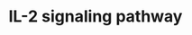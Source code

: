 ---
annotations:
- type: Pathway Ontology
  value: interleukin-2 signaling pathway
authors:
- MaintBot
- Christine Chichester
- Mkutmon
- Egonw
- Eweitz
description: IL-2 is a multifunctional cytokine with pleiotropic effects on several
  cells of the immune system. IL-2 was originally discovered as a T cell growth factor,
  but it was also found to have actions related to B cell proliferation, and cytolytic
  activity of natural killer cells. IL-2 also activates lymphokine activated killer
  cells. In contrast to its proliferative effects, IL-2 also has potent activity in
  a process known as activation-induced cell death. More recently, IL-2 was shown
  to promote tolerance through its effects on regulatory T cell development. IL-2
  clinically has anti-cancer effects as well as utility in supporting T cell numbers
  in HIV/AIDS. There are three classes of IL-2 receptors, binding IL-2 with low, intermediate,
  or high-affinity. The low affinity receptor (IL-2Rα alone) is not functional; signaling
  by IL-2 involves either the high affinity hetero-trimeric receptor containing IL-2Rα,
  IL-2Rβ and the common cytokine receptor gamma chain (originally named IL-2Rγ and
  now generally denoted as γc) or the intermediate affinity heterodimeric receptor
  composed of IL-2Rβ and γc. IL-2 stimulation induces the activation of the Janus
  family tyrosine kinases JAK1 and JAK3, which associate with IL-2Rβ and γc, respectively.
  These kinases in turn phosphorylate IL-2Rβ and induce tyrosine phosphorylation of
  STATs (signal transducers and activators of transcription) and various other downstream
  targets. The downstream signaling pathways activated by IL-2 also involves mitogen-activated
  protein kinase and phosphoinositide 3-kinase signaling modules, leading to both
  mitogenic and anti-apoptotic signals. Please access this pathway at [http://www.netpath.org/netslim/IL_2_pathway.html
  NetSlim] database. NetPath is a collaborative project between PandeyLab at Johns
  Hopkins University (http://pandeylab.igm.jhmi.edu) and the Institute of Bioinformatics
  (http://www.ibioinformatics.org). If you use this pathway, please cite the NetPath
  website until the pathway is published.
last-edited: 2021-05-15
organisms:
- Danio rerio
redirect_from:
- /index.php/Pathway:WP1319
- /instance/WP1319
schema-jsonld:
- '@context': https://schema.org/
  '@id': https://wikipathways.github.io/pathways/WP1319.html
  '@type': Dataset
  creator:
    '@type': Organization
    name: WikiPathways
  description: IL-2 is a multifunctional cytokine with pleiotropic effects on several
    cells of the immune system. IL-2 was originally discovered as a T cell growth
    factor, but it was also found to have actions related to B cell proliferation,
    and cytolytic activity of natural killer cells. IL-2 also activates lymphokine
    activated killer cells. In contrast to its proliferative effects, IL-2 also has
    potent activity in a process known as activation-induced cell death. More recently,
    IL-2 was shown to promote tolerance through its effects on regulatory T cell development.
    IL-2 clinically has anti-cancer effects as well as utility in supporting T cell
    numbers in HIV/AIDS. There are three classes of IL-2 receptors, binding IL-2 with
    low, intermediate, or high-affinity. The low affinity receptor (IL-2Rα alone)
    is not functional; signaling by IL-2 involves either the high affinity hetero-trimeric
    receptor containing IL-2Rα, IL-2Rβ and the common cytokine receptor gamma chain
    (originally named IL-2Rγ and now generally denoted as γc) or the intermediate
    affinity heterodimeric receptor composed of IL-2Rβ and γc. IL-2 stimulation induces
    the activation of the Janus family tyrosine kinases JAK1 and JAK3, which associate
    with IL-2Rβ and γc, respectively. These kinases in turn phosphorylate IL-2Rβ and
    induce tyrosine phosphorylation of STATs (signal transducers and activators of
    transcription) and various other downstream targets. The downstream signaling
    pathways activated by IL-2 also involves mitogen-activated protein kinase and
    phosphoinositide 3-kinase signaling modules, leading to both mitogenic and anti-apoptotic
    signals. Please access this pathway at [http://www.netpath.org/netslim/IL_2_pathway.html
    NetSlim] database. NetPath is a collaborative project between PandeyLab at Johns
    Hopkins University (http://pandeylab.igm.jhmi.edu) and the Institute of Bioinformatics
    (http://www.ibioinformatics.org). If you use this pathway, please cite the NetPath
    website until the pathway is published.
  keywords:
  - IL2
  - prkcz
  - tert
  - IL2RG
  - SOS1
  - VAV1
  - jak2b
  - ICAM1
  - pik3r2
  - zgc:64051
  - grb2
  - mapk1
  - zgc:77033
  - mapk14a
  - fynb
  - hsp90a.2
  - IL2RA
  - jak1
  - eif3b
  - rps6kb1
  - chuk
  - LOC564517
  - stat3
  - syk
  - ets1a
  - LCK
  - mknk1
  - STAT5B
  - cish
  - itm2ba
  - NFKB1
  - raf1
  - ptk2bb
  - NMI
  - LOC561737
  - LOC559281
  - zgc:101581
  - nr3c1
  - kras
  - stat1a
  - crk
  - SOCS3
  - socs1
  - cbl
  - LOC557176
  - crkl
  - creb1
  - IFNA1
  - mapkapk2a
  - zgc:92124
  - IL2RB
  - STAT5A
  - ybx1
  - rela
  - LOC563639
  - ptpn6
  - zgc:92106
  - wu:fb92a07
  - zgc:172209
  - pik3cd
  - stam2
  - zgc:172250
  - JAK3
  - SHB
  - frap1
  - PLCB1
  - map2k1
  - stam
  - gnb2l1
  - mapk3
  - ptpn11
  - foxo5
  - IRS2
  - BCL2
  - LOC100149273
  - LOC792354
  license: CC0
  name: IL-2 signaling pathway
seo: CreativeWork
title: IL-2 signaling pathway
wpid: WP1319
---